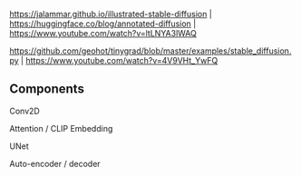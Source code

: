 https://jalammar.github.io/illustrated-stable-diffusion |
https://huggingface.co/blog/annotated-diffusion |
https://www.youtube.com/watch?v=ltLNYA3lWAQ

https://github.com/geohot/tinygrad/blob/master/examples/stable_diffusion.py |
https://www.youtube.com/watch?v=4V9VHt_YwFQ

## Components

Conv2D

Attention / CLIP Embedding

UNet

Auto-encoder / decoder